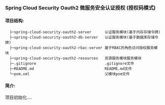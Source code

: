 
### Spring Cloud Security Oauth2 微服务安全认证授权 (授权码模式)

#### 项目结构:

```
  ├─spring-cloud-security-oauth2-server      认证服务模块(基于内存存储令牌)
  ├─spring-cloud-security-oauth2-db-server   认证服务模块(基于数据库存储令牌)
  ├─spring-cloud-security-oauth2-rbac-server 基于RBAC的角色访问授权服务模块
  ├─spring-cloud-security-oauth2-resources   资源服务模块服务模块
  ├─.gitignore                               .gitignore文件
  ├─README.md                                README.md文件
  └─pom.xml                                  父模块pom文件
 ```

#### 简介:


项目初始化....
